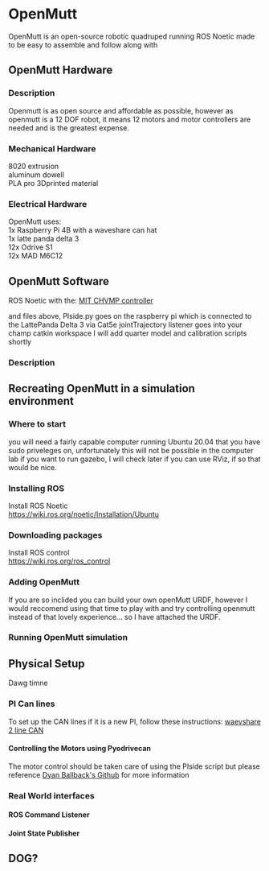 # OpenMutt
OpenMutt is an open-source robotic quadruped running ROS Noetic made to be easy to assemble and follow along with  

## OpenMutt Hardware  
### Description  
Openmutt is as open source and affordable as possible, however as openmutt is a 12 DOF robot, it means 12 motors and motor controllers are needed and is the greatest expense.  

### Mechanical Hardware  
8020 extrusion  
aluminum dowell  
PLA pro 3Dprinted material  

### Electrical Hardware  
OpenMutt uses:  
1x Raspberry Pi 4B with a waveshare can hat  
1x latte panda delta 3  
12x Odrive S1  
12x MAD M6C12

## OpenMutt Software  
ROS Noetic with the:
[MIT CHVMP controller  ](https://github.com/chvmp/champ)

and files above, PIside.py goes on the raspberry pi which is connected to the LattePanda Delta 3 via Cat5e
jointTrajectory listener goes into your champ catkin workspace
I will add quarter model and calibration scripts shortly


### Description

## Recreating OpenMutt in a simulation environment

### Where to start
you will need a fairly capable computer running Ubuntu 20.04 that you have sudo priveleges on, unfortunately this will not be possible in the computer lab if you want to run gazebo, I will check later if you can use RViz, if so that would be nice.  

### Installing ROS
Install ROS Noetic  
https://wiki.ros.org/noetic/Installation/Ubuntu  

### Downloading packages
Install ROS control  
https://wiki.ros.org/ros_control  

### Adding OpenMutt
If you are so inclided you can build your own openMutt URDF, however I would reccomend using that time to play with and try controlling openmutt instead of that lovely experience... so I have attached the URDF.

### Running OpenMutt simulation


## Physical Setup
Dawg timne
### PI Can lines
To set up the CAN lines if it is a new PI, follow these instructions:
[waevshare 2 line CAN](https://www.waveshare.com/wiki/2-CH_CAN_HAT)





#### Controlling the Motors using Pyodrivecan
The motor control should be taken care of using the PIside script but please reference [Dyan Ballback's Github](https://github.com/dylanballback) for more information

### Real World interfaces

#### ROS Command Listener

#### Joint State Publisher

## DOG?


